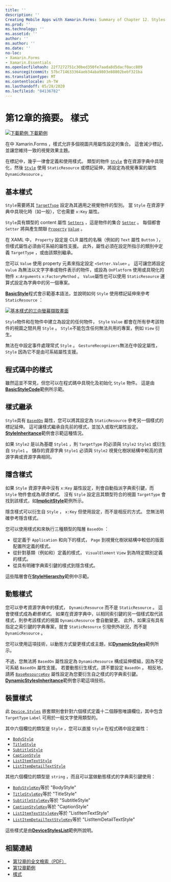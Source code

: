 ```yaml
---
title: ''
description: ''
Creating Mobile Apps with Xamarin.Forms: Summary of Chapter 12. Styles''
ms.prod: ''
ms.technology: ''
ms.assetid: ''
author: ''
ms.author: ''
ms.date: ''
no-loc:
- Xamarin.Forms
- Xamarin.Essentials
ms.openlocfilehash: 22f7272751c30bed350fe7aada8d5dacf0acc809
ms.sourcegitcommit: 57bc714633364aeb34aba9803e88802bebf321ba
ms.translationtype: MT
ms.contentlocale: zh-TW
ms.lasthandoff: 05/28/2020
ms.locfileid: "84136782"
---
```

# <a name="summary-of-chapter-12-styles"></a>第12章的摘要。 樣式

[![下載範例 ](~/media/shared/download.png) 下載範例](https://github.com/xamarin/xamarin-forms-book-samples/tree/master/Chapter12)

在中 Xamarin.Forms ，樣式允許多個視圖共用屬性設定的集合。 這會減少標記，並讓您維持一致的視覺效果主題。

在標記中，幾乎一律會定義和使用樣式。 類型的物件 [`Style`](xref:Xamarin.Forms.Style) 會在資源字典中具現化，然後 [`Style`](xref:Xamarin.Forms.NavigableElement.Style) 使用 `StaticResource` 或標記延伸，將設定為視覺專案的屬性 `DynamicResource` 。

## <a name="the-basic-style"></a>基本樣式

`Style`需要將其 [`TargetType`](xref:Xamarin.Forms.Style.TargetType) 設定為其適用之視覺物件的型別。 當 `Style` 在資源字典中具現化時（如一般），它也需要 `x:Key` 屬性。

`Style`具有類型的 content 屬性 [`Setters`](xref:Xamarin.Forms.Style.Setters) ，這是物件的集合 [`Setter`](xref:Xamarin.Forms.Setter) 。 每個都會 `Setter` 將與產生關聯 [`Property`](xref:Xamarin.Forms.Setter.Property) [`Value`](xref:Xamarin.Forms.Setter.Value) 。

在 XAML 中， `Property` 設定是 CLR 屬性的名稱（例如的 `Text` 屬性 `Button` ），但樣式屬性必須由可系結的屬性支援。 此外，屬性必須在設定所指示的類別中定義 `TargetType` ，或由該類別繼承。

您可以 `Value` 使用 property 元素來指定設定 `<Setter.Value>` 。 這可讓您將設定 `Value` 為無法以文字字串或物件表示的物件，或設為 `OnPlatform` 使用或具現化的物件 `x:Arguments` `x:FactoryMethod` 。 `Value`屬性也可以使用 `StaticResource` 運算式設定為字典中的另一個專案。

[**BasicStyle**](https://github.com/xamarin/xamarin-forms-book-samples/tree/master/Chapter12/BasicStyle)程式會示範基本語法，並說明如何 `Style` 使用標記延伸來參考 `StaticResource` ：

[![基本樣式的三向螢幕擷取畫面](images/ch12fg01-small.png "基本樣式")](images/ch12fg01-large.png#lightbox "基本樣式")

`Style`物件和在物件中建立為設定的任何物件， `Style` `Value` 都會在所有參考該物件的視圖之間共用 `Style` 。 `Style`不能包含任何無法共用的專案，例如 `View` 衍生。

無法在中設定事件處理常式 `Style` 。 `GestureRecognizers`無法在中設定屬性， `Style` 因為它不是由可系結屬性支援。

## <a name="styles-in-code"></a>程式碼中的樣式

雖然這並不常見，但您可以在程式碼中具現化及初始化 `Style` 物件。 這是由[**BasicStyleCode**](https://github.com/xamarin/xamarin-forms-book-samples/tree/master/Chapter12/BasicStyleCode)範例所示範。

## <a name="style-inheritance"></a>樣式繼承

`Style`具有 [`BasedOn`](xref:Xamarin.Forms.Style.BasedOn) 屬性，您可以將其設定為 `StaticResource` 參考另一個樣式的標記延伸。 這可讓樣式繼承自先前的樣式，並加入或取代屬性設定。 [**StyleInheritance**](https://github.com/xamarin/xamarin-forms-book-samples/tree/master/Chapter12/StyleInheritance)範例會示範這種情況。

如果 `Style2` 是以為基礎 `Style1` ，則 `TargetType` 的必須與 `Style2` `Style1` 或衍生自 `Style1` 。 儲存的資源字典 `Style1` 必須與 `Style2` 視覺化樹狀結構中較高的資源字典或資源字典相同。

## <a name="implicit-styles"></a>隱含樣式

如果 `Style` 資源字典中沒有 `x:Key` 屬性設定，則會自動指派字典索引鍵，而 `Style` 物件會成為*隱含樣式*。 沒有 `Style` 設定且其類型符合的視圖 `TargetType` 會找到該樣式，如[**ImplicitStyle**](https://github.com/xamarin/xamarin-forms-book-samples/tree/master/Chapter12/ImplicitStyle)範例所示。

隱含樣式可以衍生自 `Style` ， `x:Key` 但使用設定，而不是相反的方式。 您無法明確參考隱含樣式。

您可以使用樣式和來執行三種類型的階層 `BasedOn` ：

- 從定義于 `Application` 和向下的樣式， `Page` 到視覺化樹狀結構中較低的版面配置所定義的樣式。
- 從針對基類（例如和）定義的樣式， `VisualElement` `View` 到為特定類別定義的樣式。
- 從具有明確字典索引鍵的樣式到隱含樣式。

這些階層會在[**StyleHierarchy**](https://github.com/xamarin/xamarin-forms-book-samples/tree/master/Chapter12/StyleHierarchy)範例中示範。

## <a name="dynamic-styles"></a>動態樣式

您可以參考資源字典中的樣式， `DynamicResource` 而不是 `StaticResource` 。 這會使樣式成為*動態樣式*。 如果在資源字典中，以相同索引鍵的另一個樣式取代該樣式，則參考該樣式的視圖 `DynamicResource` 會自動變更。 此外，如果沒有具有指定之索引鍵的字典專案，就會 `StaticResource` 引發例外狀況，而不是 `DynamicResource` 。

您可以使用這項技術，以動態方式變更樣式或主題，如[**DynamicStyles**](https://github.com/xamarin/xamarin-forms-book-samples/tree/master/Chapter12/DynamicStyles)範例所示。

不過，您無法將 `BasedOn` 屬性設定為 `DynamicResource` 構成延伸模組，因為不受可系結 `BasedOn` 屬性支援。 若要動態衍生樣式，請不要設定 `BasedOn` 。 相反地，請將 [`BaseResourceKey`](xref:Xamarin.Forms.Style.BaseResourceKey) 屬性設定為您要衍生自之樣式的字典索引鍵。 [**DynamicStylesInheritance**](https://github.com/xamarin/xamarin-forms-book-samples/tree/master/Chapter12/DynaStylesInh)範例會示範這項技術。

## <a name="device-styles"></a>裝置樣式

此 [`Device.Styles`](xref:Xamarin.Forms.Device.Styles) 嵌套類別會針對六個樣式定義十二個靜態唯讀欄位，其中包含 `TargetType` `Label` 可用於一般文字使用類型的。

其中六個欄位的類型是 `Style` ，您可以直接 `Style` 在程式碼中設定屬性：

- [`BodyStyle`](xref:Xamarin.Forms.Device.Styles.BodyStyle)
- [`TitleStyle`](xref:Xamarin.Forms.Device.Styles.TitleStyle)
- [`SubtitleStyle`](xref:Xamarin.Forms.Device.Styles.SubtitleStyle)
- [`CaptionStyle`](xref:Xamarin.Forms.Device.Styles.CaptionStyle)
- [`ListItemTextStyle`](xref:Xamarin.Forms.Device.Styles.ListItemTextStyle)
- [`ListItemDetailTextStyle`](xref:Xamarin.Forms.Device.Styles.ListItemDetailTextStyle)

其他六個欄位的類型是 `string` ，而且可以當做動態樣式的字典索引鍵使用：

- [`BodyStyleKey`](xref:Xamarin.Forms.Device.Styles.BodyStyleKey)等於 "BodyStyle"
- [`TitleStyleKey`](xref:Xamarin.Forms.Device.Styles.TitleStyleKey)等於 "TitleStyle"
- [`SubtitleStyleKey`](xref:Xamarin.Forms.Device.Styles.SubtitleStyleKey)等於 "SubtitleStyle"
- [`CaptionStyleKey`](xref:Xamarin.Forms.Device.Styles.CaptionStyleKey)等於 "CaptionStyle"
- [`ListItemTextStyleKey`](xref:Xamarin.Forms.Device.Styles.ListItemTextStyleKey)等於 "ListItemTextStyle"
- [`ListItemDetailTextStyleKey`](xref:Xamarin.Forms.Device.Styles.ListItemDetailTextStyleKey)等於 "ListItemDetailTextStyle"

這些樣式是由[**DeviceStylesList**](https://github.com/xamarin/xamarin-forms-book-samples/tree/master/Chapter12/DeviceStylesList)範例所說明。

## <a name="related-links"></a>相關連結

- [第12章的全文檢索（PDF）](https://download.xamarin.com/developer/xamarin-forms-book/XamarinFormsBook-Ch12-Apr2016.pdf)
- [第12章範例](https://github.com/xamarin/xamarin-forms-book-samples/tree/master/Chapter12)
- [樣式](~/xamarin-forms/user-interface/styles/index.md)
